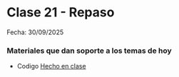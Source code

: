 # Clase 21 - Repaso

Fecha: 30/09/2025

### Materiales que dan soporte a los temas de hoy

* Codigo [Hecho en clase](https://github.com/pdepman/como-entrenar-a-tu-dragon)


